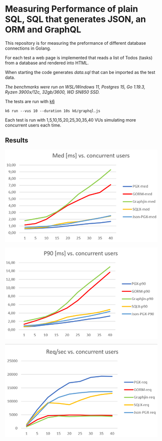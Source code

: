 
# Measuring Performance of plain SQL, SQL that generates JSON, an ORM and GraphQL

This repository is for measuring the preformance of different database connections in Golang.

For each test a web page is implemented that reads a list of Todos (tasks) from a database and rendered into HTML.

When starting the code generates *data.sql* that can be imported as the test data.

*The benchmarks were run on WSL/Windows 11, Postgres 15, Go 1.19.3, Ryzen 3900x/12c, 32gb/3600, WD SN850 SSD.*

The tests are run with [k6](https://k6.io/)

    k6 run --vus 10 --duration 10s k6/graphql.js

Each test is run with 1,5,10,15,20,25,30,35,40 VUs simulating more concurrent users each time.

## Results

![Med](images/med.png?raw=true "Med")

![P90](images/p90.png?raw=true "P90")

![Requests](images/req.png?raw=true "Requests")

